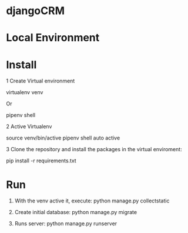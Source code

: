 # djangoCRM

# Local Environment

# Install
1 Create Virtual environment

 virtualenv venv
 
 Or
 
 pipenv shell
 
2 Active Virtualenv

 source venv/bin/active
pipenv shell auto active

3 Clone the repository and install the packages in the virtual enviroment:

 pip install -r requirements.txt

# Run

1. With the venv active it, execute: 
 python manage.py collectstatic

2. Create initial database:
 python manage.py migrate
 
3. Runs server:
 python manage.py runserver

